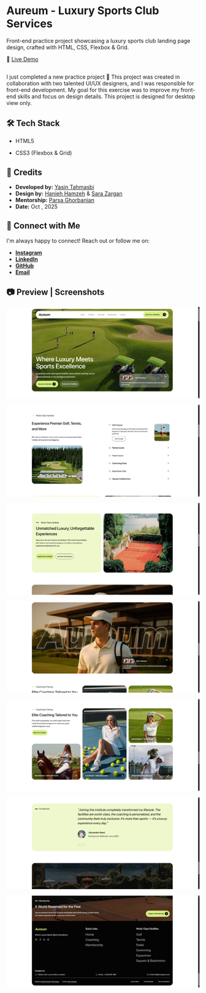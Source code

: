 
# Aureum - Luxury Sports Club Services

Front-end practice project showcasing a luxury sports club landing page design, crafted with HTML, CSS, Flexbox & Grid.

🔗 [Live Demo](https://yasin-tahmasbi.github.io/Aureum-Luxury-sports-club-services/)

##

I just completed a new practice project 🎯
This project was created in collaboration with two talented UI/UX designers, and I was responsible for front-end development.
My goal for this exercise was to improve my front-end skills and focus on design details.
This project is designed for desktop view only.

## 🛠️ Tech Stack

- HTML5

- CSS3 (Flexbox & Grid)


## 👤 Credits

- **Developed by:** [Yasin Tahmasbi](https://www.instagram.com/yasin_tahmasbii)
- **Design by:** [Hanieh Hamzeh](https://www.linkedin.com/in/haniehamzeh/) & [Sara Zargan](https://www.linkedin.com/in/sara-zargan-80b7b02b6/)
- **Mentorship:** [Parsa Ghorbanian](https://www.instagram.com/parsa_ghorbanian_web/#)
- **Date:** Oct , 2025
## **🔗 Connect with Me**

I'm always happy to connect! Reach out or follow me on:

-  [**Instagram**](https://www.instagram.com/yasin_tahmasbii)
-  [**LinkedIn**](https://www.linkedin.com/in/yasin-tahmasbi)
-  [**GitHub**](https://github.com/yasin-tahmasbi)
-  [**Email**](mailto:yasintahmasb@gmail.com)

## 📷 Preview | Screenshots

![Homepage Screenshot](img/sc1.png)


![Homepage Screenshot](img/sc2.png)


![Homepage Screenshot](img/sc3.png)


![Homepage Screenshot](img/sc4.png)


![Homepage Screenshot](img/sc5.png)


![Homepage Screenshot](img/sc6.png)


![Homepage Screenshot](img/sc7.png)
